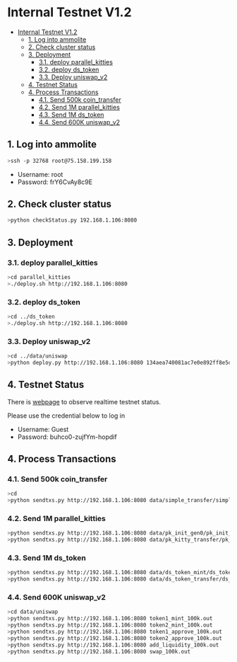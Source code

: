 # Internal Testnet V1.2
- [Internal Testnet V1.2](#internal-testnet-v12)
  - [1. Log into ammolite](#1-log-into-ammolite)
  - [2. Check cluster status](#2-check-cluster-status)
  - [3. Deployment](#3-deployment)
    - [3.1. deploy parallel_kitties](#31-deploy-parallel_kitties)
    - [3.2. deploy ds_token](#32-deploy-ds_token)
    - [3.3. Deploy uniswap_v2](#33-deploy-uniswap_v2)
  - [4. Testnet Status](#4-testnet-status)
  - [4. Process Transactions](#4-process-transactions)
    - [4.1. Send 500k coin_transfer](#41-send-500k-coin_transfer)
    - [4.2. Send 1M parallel_kitties](#42-send-1m-parallel_kitties)
    - [4.3. Send 1M ds_token](#43-send-1m-ds_token)
    - [4.4. Send 600K uniswap_v2](#44-send-600k-uniswap_v2)

## 1. Log into ammolite

```sh
>ssh -p 32768 root@75.158.199.158
```

- Username: root
- Password: frY6CvAy8c9E

## 2. Check cluster status

```sh
>python checkStatus.py 192.168.1.106:8080
```

## 3. Deployment

### 3.1. deploy parallel_kitties

```sh
>cd parallel_kitties
>./deploy.sh http://192.168.1.106:8080
```

### 3.2. deploy ds_token

```sh
>cd ../ds_token
>./deploy.sh http://192.168.1.106:8080
```

### 3.3. Deploy uniswap_v2

```sh
>cd ../data/uniswap
>python deploy.py http://192.168.1.106:8080 134aea740081ac7e0e892ff8e5d0a763ec400fcd34bae70bcfe6dae3aceeb7f0
```

## 4. Testnet Status

There is [webpage](http://75.158.199.158/d/GoB_UgYWz/internal-testnet?orgId=1&refresh=5s&var-Instance=75.158.199.158:9100&from=now-1h&to=now) to observe realtime testnet status.

Please use the credential below to log in

- Username: Guest
- Password: buhco0-zujfYm-hopdif

## 4. Process Transactions

### 4.1. Send 500k coin_transfer  

```sh
>cd
>python sendtxs.py http://192.168.1.106:8080 data/simple_transfer/simple_transfer_1m_01.dat
```

### 4.2. Send 1M parallel_kitties

```sh
>python sendtxs.py http://192.168.1.106:8080 data/pk_init_gen0/pk_init_gen0_2m_01.out
>python sendtxs.py http://192.168.1.106:8080 data/pk_kitty_transfer/pk_kitty_transfer_1m_01.dat
```

### 4.3. Send 1M ds_token

```sh
>python sendtxs.py http://192.168.1.106:8080 data/ds_token_mint/ds_token_mint_5m_1m.out
>python sendtxs.py http://192.168.1.106:8080 data/ds_token_transfer/ds_token_transfer_1m_01.out
```

### 4.4. Send 600K uniswap_v2

```sh
>cd data/uniswap
>python sendtxs.py http://192.168.1.106:8080 token1_mint_100k.out
>python sendtxs.py http://192.168.1.106:8080 token2_mint_100k.out
>python sendtxs.py http://192.168.1.106:8080 token1_approve_100k.out
>python sendtxs.py http://192.168.1.106:8080 token2_approve_100k.out
>python sendtxs.py http://192.168.1.106:8080 add_liquidity_100k.out
>python sendtxs.py http://192.168.1.106:8080 swap_100k.out
```
